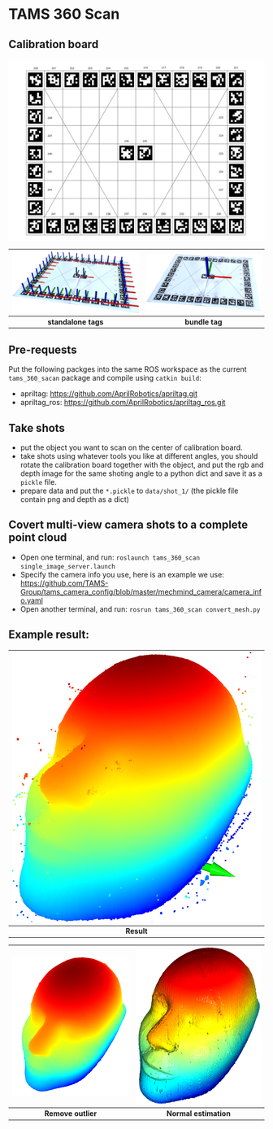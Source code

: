 # TAMS 360 Scan

## Calibration board

![](calibration_board/combine.svg)

|![](resources/tag_detection.png)|![](resources/tag_detection_result.png)|
|:----------:|:----------:|
|**standalone tags**|**bundle tag**|

## Pre-requests
Put the following packges into the same ROS workspace as the current `tams_360_sacan` package and compile using `catkin build`:
- apriltag: https://github.com/AprilRobotics/apriltag.git
- apriltag_ros: https://github.com/AprilRobotics/apriltag_ros.git

## Take shots
- put the object you want to scan on the center of calibration board.
- take shots using whatever tools you like at different angles, you should rotate the calibration board together with the object, and put the rgb and depth image for the same shoting angle to a python dict and save it as a `pickle` file.
- prepare data and put the `*.pickle` to `data/shot_1/` (the pickle file contain png and depth as a dict)

## Covert multi-view camera shots to a complete point cloud
- Open one terminal, and run: `roslaunch tams_360_scan single_image_server.launch`
- Specify the camera info you use, here is an example we use: https://github.com/TAMS-Group/tams_camera_config/blob/master/mechmind_camera/camera_info.yaml
- Open another terminal, and run: `rosrun tams_360_scan convert_mesh.py`

## Example result:
|![](resources/points2.png)|
|:----------:|
|**Result**|

|![](resources/remove_outlier.png)|![](resources/normal_estimation.png)|
|:----------:|:----------:|
|**Remove outlier**|**Normal estimation**|
